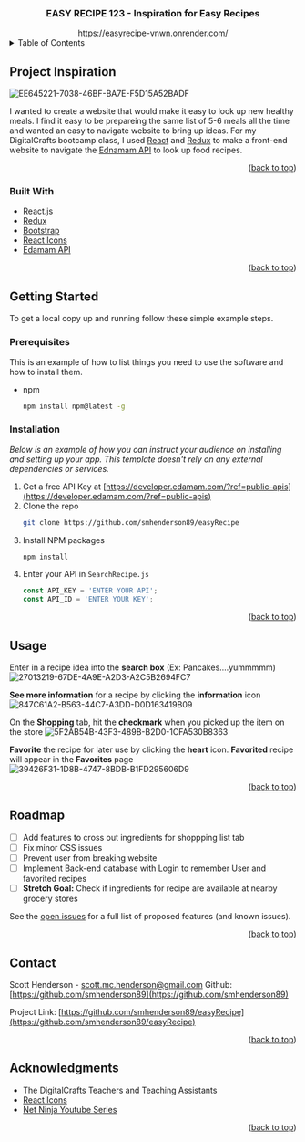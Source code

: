 <div id="top"></div>

<!-- PROJECT LOGO -->
<br />
<div align="center">

  <h3 align="center">EASY RECIPE 123 - Inspiration for Easy Recipes</h3>
  https://easyrecipe-vnwn.onrender.com/
</div>



<!-- TABLE OF CONTENTS -->
<details>
  <summary>Table of Contents</summary>
  <ol>
    <li>
      <a href="#about-the-project">About The Project</a>
      <ul>
        <li><a href="#built-with">Built With</a></li>
      </ul>
    </li>
    <li>
      <a href="#getting-started">Getting Started</a>
      <ul>
        <li><a href="#prerequisites">Prerequisites</a></li>
        <li><a href="#installation">Installation</a></li>
      </ul>
    </li>
    <li><a href="#usage">Usage</a></li>
    <li><a href="#roadmap">Roadmap</a></li>
    <li><a href="#contributing">Contributing</a></li>
    <li><a href="#acknowledgments">Acknowledgments</a></li>
  </ol>
</details>



<!-- ABOUT THE PROJECT -->
## Project Inspiration

![EE645221-7038-46BF-BA7E-F5D15A52BADF](https://user-images.githubusercontent.com/53064568/141382288-250095dd-42ee-488e-a85c-79a15a76f80e.jpeg)


I wanted to create a website that would make it easy to look up new healthy meals. I find it easy to be prepareing the same list of 5-6 meals all the time and wanted an easy to navigate website to bring up ideas. For my DigitalCrafts bootcamp class, I used [React](https://reactjs.org/) and [Redux](https://reactjs.org/) to make a front-end website to navigate the [Ednamam API]((https://developer.edamam.com/?ref=public-apis)) to look up food recipes.

<p align="right">(<a href="#top">back to top</a>)</p>

### Built With

* [React.js](https://reactjs.org/)
* [Redux](https://redux.js.org/)
* [Bootstrap](https://getbootstrap.com)
* [React Icons](https://react-icons.github.io/react-icons/)
* [Edamam API](https://developer.edamam.com/?ref=public-apis)

<p align="right">(<a href="#top">back to top</a>)</p>

<!-- GETTING STARTED -->
## Getting Started

To get a local copy up and running follow these simple example steps.

### Prerequisites

This is an example of how to list things you need to use the software and how to install them.
* npm
  ```sh
  npm install npm@latest -g
  ```

### Installation

_Below is an example of how you can instruct your audience on installing and setting up your app. This template doesn't rely on any external dependencies or services._

1. Get a free API Key at [https://developer.edamam.com/?ref=public-apis](https://developer.edamam.com/?ref=public-apis)
2. Clone the repo
   ```sh
   git clone https://github.com/smhenderson89/easyRecipe
   ```
3. Install NPM packages
   ```sh
   npm install
   ```
4. Enter your API in `SearchRecipe.js`
   ```js
   const API_KEY = 'ENTER YOUR API';
   const API_ID = 'ENTER YOUR KEY';
   ```

<p align="right">(<a href="#top">back to top</a>)</p>



<!-- USAGE EXAMPLES -->
## Usage

Enter in a recipe idea into the **search box** (Ex: Pancakes....yummmmm)
![27013219-67DE-4A9E-A2D3-A2C5B2694FC7](https://user-images.githubusercontent.com/53064568/141382964-a8e3a8ef-b806-463f-9bf0-6b8b16a2f7a7.jpeg)

**See more information** for a recipe by clicking the **information** icon 
![847C61A2-B563-44C7-A3DD-D0D163419B09](https://user-images.githubusercontent.com/53064568/141382650-12bb22a4-0161-4735-bc69-efc70596c4b7.jpeg)

On the **Shopping** tab, hit the **checkmark** when you picked up the item on the store
![5F2AB54B-43F3-489B-B2D0-1CFA530B8363](https://user-images.githubusercontent.com/53064568/141383108-d674c078-b29f-42ef-9849-6fbdd6f5d896.jpeg)

**Favorite** the recipe for later use by clicking the **heart** icon. **Favorited** recipe will appear in the **Favorites** page
![39426F31-1D8B-4747-8BDB-B1FD295606D9](https://user-images.githubusercontent.com/53064568/141382661-ac579a54-c82b-43cc-92c6-9448e90bf09a.jpeg)


<p align="right">(<a href="#top">back to top</a>)</p>




<!-- ROADMAP -->
## Roadmap

- [ ] Add features to cross out ingredients for shoppping list tab
- [ ] Fix minor CSS issues
- [ ] Prevent user from breaking website
- [ ] Implement Back-end database with Login to remember User and favorited recipes
- [ ] **Stretch Goal:** Check if ingredients for recipe are available at nearby grocery stores

See the [open issues](https://github.com/smhenderson89/easyRecipe/issues) for a full list of proposed features (and known issues).

<p align="right">(<a href="#top">back to top</a>)</p>



<!-- CONTACT -->
## Contact

Scott Henderson - [scott.mc.henderson@gmail.com](scott.mc.henderson@gmail.com)
Github: [https://github.com/smhenderson89](https://github.com/smhenderson89)

Project Link: [https://github.com/smhenderson89/easyRecipe](https://github.com/smhenderson89/easyRecipe)

<p align="right">(<a href="#top">back to top</a>)</p>



<!-- ACKNOWLEDGMENTS -->
## Acknowledgments

* The DigitalCrafts Teachers and Teaching Assistants
* [React Icons](https://react-icons.github.io/react-icons/search)
* [Net Ninja Youtube Series](https://www.youtube.com/channel/UCW5YeuERMmlnqo4oq8vwUpg)

<p align="right">(<a href="#top">back to top</a>)</p>



<!-- MARKDOWN LINKS & IMAGES -->
<!-- https://www.markdownguide.org/basic-syntax/#reference-style-links -->
[product-screenshot]: images/screenshot.png
